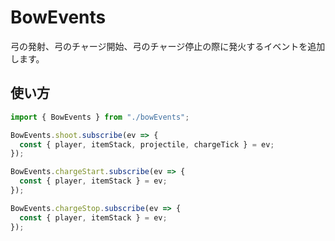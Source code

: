 # BowEvents

弓の発射、弓のチャージ開始、弓のチャージ停止の際に発火するイベントを追加します。  

## 使い方

```javascript
import { BowEvents } from "./bowEvents";

BowEvents.shoot.subscribe(ev => {
  const { player, itemStack, projectile, chargeTick } = ev;
});

BowEvents.chargeStart.subscribe(ev => {
  const { player, itemStack } = ev;
});

BowEvents.chargeStop.subscribe(ev => {
  const { player, itemStack } = ev;
});
```
